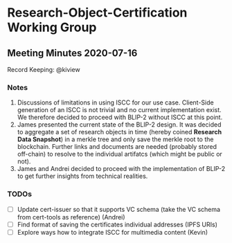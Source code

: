 # Research-Object-Certification Working Group

## Meeting Minutes 2020-07-16

Record Keeping: @kiview

### Notes

1. Discussions of limitations in using ISCC for our use case. 
Client-Side generation of an ISCC is not trivial and no current implementation exist. 
We therefore decided to proceed with BLIP-2 without ISCC at this point.
2. James presented the current state of the BLIP-2 design. 
It was decided to aggregate a set of research objects in time (hereby coined **Research Data Snapshot**) in a merkle tree and only save the merkle root to the blockchain.
Further links and documents are needed (probably stored off-chain) to resolve to the individual artifatcs (which might be public or not).
3. James and Andrei decided to proceed with the implementation of BLIP-2 to get further insights from technical realities.


### TODOs

- [ ] Update cert-issuer so that it supports VC schema (take the VC schema from cert-tools as reference) (Andrei)
- [ ] Find format of saving the certificates individual addresses (IPFS URIs)
- [ ] Explore ways how to integrate ISCC for multimedia content (Kevin)